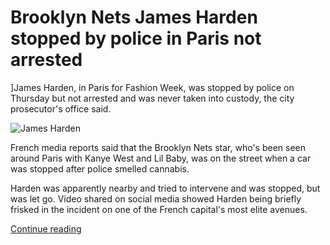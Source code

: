 # Brooklyn Nets James Harden stopped by police in Paris not arrested
]James Harden, in Paris for Fashion Week, was stopped by police on Thursday but not arrested and was never taken into custody, the city prosecutor's office said.


![James Harden](https://encrypted-tbn3.gstatic.com/images?q=tbn:ANd9GcR4MzETNugsiicOGPXzrT6ueooATFPrbOezguQAiu5Lgfin5ViR)

French media reports said that the Brooklyn Nets star, who's been seen around Paris with Kanye West and Lil Baby, was on the street when a car was stopped after police smelled cannabis.

Harden was apparently nearby and tried to intervene and was stopped, but was let go. Video shared on social media showed Harden being briefly frisked in the incident on one of the French capital's most elite avenues.

[Continue reading](http://fumacrom.com/1DNqw)
